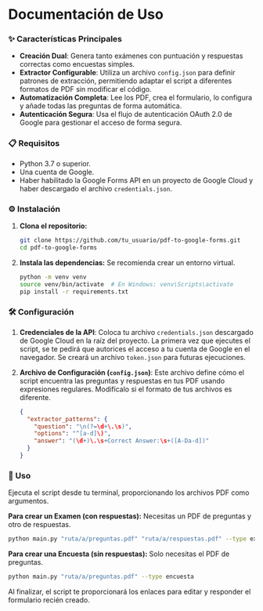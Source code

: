 # Documentación de Uso

### ✨ Características Principales
- **Creación Dual**: Genera tanto exámenes con puntuación y respuestas correctas como encuestas simples.
- **Extractor Configurable**: Utiliza un archivo `config.json` para definir patrones de extracción, permitiendo adaptar el script a diferentes formatos de PDF sin modificar el código.
- **Automatización Completa**: Lee los PDF, crea el formulario, lo configura y añade todas las preguntas de forma automática.
- **Autenticación Segura**: Usa el flujo de autenticación OAuth 2.0 de Google para gestionar el acceso de forma segura.

### 📋 Requisitos
- Python 3.7 o superior.
- Una cuenta de Google.
- Haber habilitado la Google Forms API en un proyecto de Google Cloud y haber descargado el archivo `credentials.json`.

### ⚙️ Instalación
1.  **Clona el repositorio:**
    ```bash
    git clone https://github.com/tu_usuario/pdf-to-google-forms.git
    cd pdf-to-google-forms
    ```
2.  **Instala las dependencias:** Se recomienda crear un entorno virtual.
    ```bash
    python -m venv venv
    source venv/bin/activate  # En Windows: venv\Scripts\activate
    pip install -r requirements.txt
    ```

### 🛠️ Configuración
1.  **Credenciales de la API**: Coloca tu archivo `credentials.json` descargado de Google Cloud en la raíz del proyecto. La primera vez que ejecutes el script, se te pedirá que autorices el acceso a tu cuenta de Google en el navegador. Se creará un archivo `token.json` para futuras ejecuciones.

2.  **Archivo de Configuración (`config.json`)**: Este archivo define cómo el script encuentra las preguntas y respuestas en tus PDF usando expresiones regulares. Modifícalo si el formato de tus archivos es diferente.
    ```json
    {
      "extractor_patterns": {
        "question": "\n(?=\d+\.\s)",
        "options": "^[a-d]\)",
        "answer": "(\d+)\.\s+Correct Answer:\s+([A-Da-d])"
      }
    }
    ```

### 🚀 Uso
Ejecuta el script desde tu terminal, proporcionando los archivos PDF como argumentos.

**Para crear un Examen (con respuestas):**
Necesitas un PDF de preguntas y otro de respuestas.
```bash
python main.py "ruta/a/preguntas.pdf" "ruta/a/respuestas.pdf" --type examen
```

**Para crear una Encuesta (sin respuestas):**
Solo necesitas el PDF de preguntas.
```bash
python main.py "ruta/a/preguntas.pdf" --type encuesta
```
Al finalizar, el script te proporcionará los enlaces para editar y responder el formulario recién creado.
